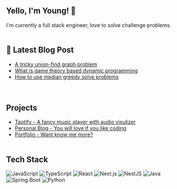 ## Yello, I'm Young! 👋
I'm currently a full stack engineer, love to solve challenge problems.
<br>
<br>
## 📕 Latest Blog Post
- [A tricky union-find graph problem](https://www.codingawsome.com/blog/algorithm/5)
- [What is game theory based dynamic programming](https://www.codingawsome.com/blog/algorithm/2)
- [How to use median greedy solve problems](https://www.codingawsome.com/blog/algorithm/6)
<br><br><br>

## Projects
- [Taotify - A fancy music player with audio visulizer](https://app.taotify.com/)
- [Personal Blog - You will love if you like coding](https://www.codingawsome.com/)
- [Portfolio - Want know me more?](https://portfolio.codingawsome.com/)
<br><br>

## Tech Stack
![JavaScript](https://img.shields.io/badge/-JavaScript-F7DF1E?style=flat-square&logo=javascript&logoColor=black)
![TypeScript](https://img.shields.io/badge/-TypeScript-3178C6?style=flat-square&logo=typescript&logoColor=white)
![React](https://img.shields.io/badge/-React-61DAFB?style=flat-square&logo=react&logoColor=black)
![Next.js](https://img.shields.io/badge/-Next.js-000000?style=flat-square&logo=next.js&logoColor=white)
![NestJS](https://img.shields.io/badge/-NestJS-E0234E?style=flat-square&logo=nestjs&logoColor=white)
![Java](https://img.shields.io/badge/-Java-007396?style=flat-square&logo=java&logoColor=white)
![Spring Boot](https://img.shields.io/badge/-Spring%20Boot-6DB33F?style=flat-square&logo=spring-boot&logoColor=white)
![Python](https://img.shields.io/badge/-Python-3776AB?style=flat-square&logo=python&logoColor=white)


  
<!--
**Prom1s1ngYoung/Prom1s1ngYoung** is a ✨ _special_ ✨ repository because its `README.md` (this file) appears on your GitHub profile.

Here are some ideas to get you started:

- 🔭 I’m currently working on ...
- 🌱 I’m currently learning ...
- 👯 I’m looking to collaborate on ...
- 🤔 I’m looking for help with ...
- 💬 Ask me about ...
- 📫 How to reach me: ...
- 😄 Pronouns: ...
- ⚡ Fun fact: ...
-->
